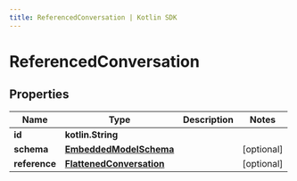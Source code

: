```yaml
---
title: ReferencedConversation | Kotlin SDK
---
```



# ReferencedConversation

## Properties
Name | Type | Description | Notes
------------ | ------------- | ------------- | -------------
**id** | **kotlin.String** |  | 
**schema** | [**EmbeddedModelSchema**](EmbeddedModelSchema) |  |  [optional]
**reference** | [**FlattenedConversation**](FlattenedConversation) |  |  [optional]



